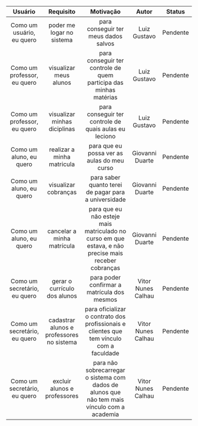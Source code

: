 | Usuário      | Requisito | Motivação     |Autor     |Status     |
| :----:        |    :----:   |          :----: |           :----: |            :----: |
| Como um usuário, eu quero | poder me logar no sistema | para conseguir ter meus dados salvos | Luiz Gustavo | Pendente |
| Como um professor, eu quero | visualizar meus alunos | para conseguir ter controle de quem participa das minhas matérias  | Luiz Gustavo | Pendente |
| Como um professor, eu quero | visualizar minhas diciplinas | para conseguir ter controle de quais aulas eu leciono | Luiz Gustavo | Pendente |
| Como um aluno, eu quero | realizar a minha matricula | para que eu possa ver as aulas do meu curso | Giovanni Duarte | Pendente |
| Como um aluno, eu quero | visualizar cobranças | para saber quanto terei de pagar para a universidade | Giovanni Duarte | Pendente |
| Como um aluno, eu quero | cancelar a minha matrícula | para que eu não esteje mais matriculado no curso em que estava, e não precise mais receber cobranças | Giovanni Duarte | Pendente |
| Como um secretário, eu quero | gerar o currículo dos alunos | para poder confirmar a matrícula dos mesmos | Vitor Nunes Calhau | Pendente |
| Como um secretário, eu quero | cadastrar alunos e professores no sistema  | para oficializar o contrato dos profissionais e clientes que tem vínculo com a faculdade | Vitor Nunes Calhau | Pendente |
| Como um secretário, eu quero | excluir alunos e professores  | para não sobrecarregar o sistema com dados de alunos que não tem mais vínculo com a academia | Vitor Nunes Calhau | Pendente |
